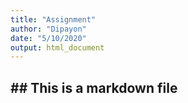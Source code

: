 ```yaml
---
title: "Assignment"
author: "Dipayon"
date: "5/10/2020"
output: html_document
---
```




## ## This is a markdown file


